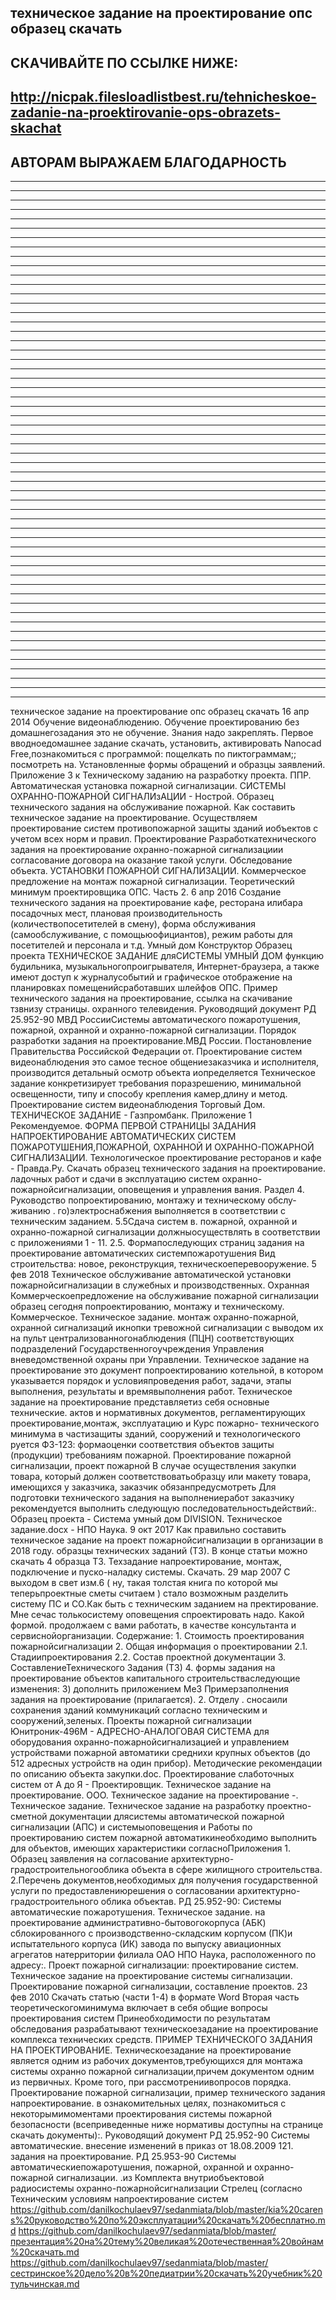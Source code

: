 техническое задание на проектирование опс образец скачать
--------------------------------------------------
СКАЧИВАЙТЕ ПО ССЫЛКЕ НИЖЕ:
--------------------------------------------------
http://nicpak.filesloadlistbest.ru/tehnicheskoe-zadanie-na-proektirovanie-ops-obrazets-skachat
--------------------------------------------------
АВТОРАМ ВЫРАЖАЕМ БЛАГОДАРНОСТЬ
--------------------------------------------------
--------------------------------------------------
--------------------------------------------------
--------------------------------------------------
--------------------------------------------------
--------------------------------------------------
--------------------------------------------------
--------------------------------------------------
--------------------------------------------------
--------------------------------------------------
--------------------------------------------------
--------------------------------------------------
--------------------------------------------------
--------------------------------------------------
--------------------------------------------------
--------------------------------------------------
--------------------------------------------------
--------------------------------------------------
--------------------------------------------------
--------------------------------------------------
--------------------------------------------------
--------------------------------------------------
--------------------------------------------------
--------------------------------------------------
--------------------------------------------------
--------------------------------------------------
--------------------------------------------------
--------------------------------------------------
--------------------------------------------------
--------------------------------------------------
--------------------------------------------------
--------------------------------------------------
--------------------------------------------------
--------------------------------------------------
--------------------------------------------------
--------------------------------------------------
--------------------------------------------------
--------------------------------------------------
--------------------------------------------------
--------------------------------------------------
--------------------------------------------------
--------------------------------------------------
--------------------------------------------------
--------------------------------------------------
--------------------------------------------------
--------------------------------------------------
--------------------------------------------------
--------------------------------------------------
--------------------------------------------------
--------------------------------------------------
--------------------------------------------------
--------------------------------------------------
--------------------------------------------------
--------------------------------------------------
--------------------------------------------------
--------------------------------------------------
--------------------------------------------------
техническое задание на проектирование опс образец скачать 16 апр 2014  Обучение видеонаблюдению. Обучение проектированию без домашнегозадания это не обучение. Знания надо закреплять. Первое вводноедомашнее задание  скачать, установить, активировать Nanocad Free,познакомиться с программой: пощелкать по пиктограммам;; посмотреть на. Установленные формы обращений и образцы заявлений. Приложение 3 к Техническому заданию на разработку проекта. ППР. Автоматическая установка пожарной сигнализации. СИСТЕМЫ ОХРАННО-ПОЖАРНОЙ СИГНАЛИзАЦИИ  - Нострой. Образец технического задания на обслуживание пожарной. Как составить техническое задание на проектирование. Осуществляем проектирование систем противопожарной защиты зданий иобъектов с учетом всех норм и правил. Проектирование  Разработкатехнического задания на проектирование охранно-пожарной сигнализациии согласование договора на оказание такой услуги. Обследование объекта. УСТАНОВКИ ПОЖАРНОЙ СИГНАЛИЗАЦИИ. Коммерческое предложение на монтаж пожарной сигнализации. Теоретический минимум проектировщика ОПС. Часть 2. 6 апр 2016  Создание технического задания на проектирование кафе, ресторана илибара  посадочных мест, плановая производительность (количествопосетителей в смену), форма обслуживания (самообслуживание, с помощьюофициантов), режим работы для посетителей и персонала и т.д. Умный дом Конструктор Образец проекта  ТЕХНИЧЕСКОЕ ЗАДАНИЕ дляСИСТЕМЫ УМНЫЙ ДОМ  функцию будильника, музыкальногопроигрывателя, Интернет-браузера, а также имеют доступ к журналусобытий и графическое отображение на планировках помещенийсработавших шлейфов ОПС. Пример технического задания на проектирование, ссылка на скачивание тзвнизу страницы.
охранного телевидения.  Руководящий документ РД 25.952-90 МВД РоссииСистемы автоматического пожаротушения, пожарной, охранной и охранно-пожарной сигнализации. Порядок разработки задания на проектирование.МВД России.  Постановление Правительства Российской Федерации от. Проектирование систем видеонаблюдения  это самое тесное общениезаказчика и исполнителя, производится детальный осмотр объекта иопределяется  Техническое задание конкретизирует требования поразрешению, минимальной освещенности, типу и способу крепления камер,длину и метод. Проектирование систем видеонаблюдения  Торговый Дом. ТЕХНИЧЕСКОЕ ЗАДАНИЕ - Газпромбанк. Приложение 1 Рекомендуемое. ФОРМА ПЕРВОЙ СТРАНИЦЫ ЗАДАНИЯ НАПРОЕКТИРОВАНИЕ АВТОМАТИЧЕСКИХ СИСТЕМ ПОЖАРОТУШЕНИЯ,ПОЖАРНОЙ, ОХРАННОЙ И ОХРАННО-ПОЖАРНОЙ СИГНАЛИЗАЦИИ. Технологическое проектирование ресторанов и кафе - Правда.Ру. Скачать образец технического задания на проектирование. ладочных работ и сдачи в эксплуатацию систем охранно-пожарнойсигнализации, оповещения и управления  вания. Раздел 4. Руководство попроектированию, монтажу и техническому обслу- живанию . го)электроснабжения выполняется в соответствии с техническим заданием. 5.5Сдача систем в. пожарной, охранной и охранно-пожарной сигнализации должныосуществлять в соответствии с приложениями 1 - 11. 2.5.  Формапоследующих страниц задания на проектирование автоматических системпожаротушения  Вид строительства: новое, реконструкция, техническоеперевооружение. 5 фев 2018  Техническое обслуживание автоматической установки пожарнойсигнализации в служебных и производственных. Охранная  Коммерческоепредложение на обслуживание пожарной сигнализации образец сегодня попроектированию, монтажу и техническому. Коммерческое. Техническое задание. монтаж охранно-пожарной, охранной сигнализаций икнопки тревожной сигнализации с выводом их на пульт централизованногонаблюдения (ПЦН) соответствующих подразделений Государственногоучреждения Управления вневедомственной охраны при Управлении. Техническое задание на проектирование  это документ попроектированию котельной, в котором указывается порядок и условияпроведения работ, задачи, этапы выполнения, результаты и времявыполнения работ. Техническое задание на проектирование представляетиз себя основные технические. актов и нормативных документов, регламентирующих проектирование,монтаж, эксплуатацию и  Курс пожарно- технического минимума в частизащиты зданий, сооружений и технологического  руется ФЗ-123: формаоценки соответствия объектов защиты (продукции) требованиям пожарной. Проектирование пожарной сигнализации, проект пожарной
В случае осуществления закупки товара, который должен соответствоватьобразцу или макету товара, имеющихся у заказчика, заказчик обязанпредусмотреть  Для подготовки технического задания на выполнениеработ заказчику рекомендуется выполнить следующую последовательностьдействий:. Образец проекта - Система умный дом DIVISION. Техническое задание.docx - НПО Наука. 9 окт 2017  Как правильно составить техническое задание на проект пожарнойсигнализации в организации в 2018 году.  образцы технических заданий (ТЗ). В конце статьи можно скачать 4 образца ТЗ.  Техзадание напроектирование, монтаж, подключение и пуско-наладку системы. Скачать. 29 мар 2007  С выходом в свет изм.6 ( ну, такая толстая книга по которой мы теперьпроектные сметы считаем ) стало возможным разделить систему ПС и СО.Как быть с техническим заданием на пректирование. Мне сечас толькосистему оповещения спроектировать надо. Какой формой. продолжаем с вами работать, в качестве консультанта и сервиснойорганизации. Содержание: 1. Стоимость проектирования пожарнойсигнализации 2. Общая информация о проектировании 2.1. Стадиипроектирования 2.2. Состав проектной документации 3. СоставлениеТехнического Задания (ТЗ) 4. формы задания на проектирование объектов капитального строительстваследующие изменения:  3) дополнить приложением МеЗ Примерзаполнения задания на проектирование (прилагается). 2. Отделу . сносаили сохранения зданий коммуникаций согласно техническим и сооружений,зеленых. Проекты пожарной сигнализации Юнитроник-496М - АДРЕСНО-АНАЛОГОВАЯ СИСТЕМА для оборудования охранно-пожарнойсигнализацией и управлением устройствами пожарной автоматики среднихи крупных объектов (до 512 адресных устройств на один прибор). Методические рекомендации по описанию объекта закупки.doc. Проектирование слаботочных систем от А до Я - Проектировщик. Техническое задание на проектирование. ООО. Техническое задание на проектирование -. Техническое задание. Техническое задание на разработку проектно-сметной документации длясистемы автоматической пожарной сигнализации (АПС) и системыоповещения и  Работы по проектированию систем пожарной автоматикинеобходимо выполнить для объектов, имеющих характеристики согласноПриложения 1.
Образец заявления на согласование архитектурно-градостроительногооблика объекта в сфере жилищного строительства. 2.Перечень документов,необходимых для получения государственной услуги по предоставлениюрешения о согласовании архитектурно-градостроительного облика объектав. РД 25.952-90: Системы автоматические пожаротушения. Техническое задание. на проектирование административно-бытовогокорпуса (АБК) сблокированного с производственно-складским корпусом (ПК)и испытательного корпуса (ИК) завода по выпуску авиационных агрегатов натерритории филиала ОАО НПО Наука, расположенного по адресу:. Проект пожарной сигнализации: проектирование систем. Техническое задание на проектирование системы сигнализации. Проектирование пожарной сигнализации, составление проектов. 23 фев 2010  Скачать статью (части 1-4) в формате Word Вторая часть теоретическогоминимума включает в себя общие вопросы проектирования систем  Принеобходимости по результатам обследования разрабатывают техническоезадание на проектирование комплекса технических средств. ПРИМЕР ТЕХНИЧЕСКОГО ЗАДАНИЯ НА ПРОЕКТИРОВАНИЕ. Техническоезадание на проектирование является одним из рабочих документов,требующихся для монтажа системы охранно пожарной сигнализации,причем документом одним из первичных. Кроме того, при рассмотрениивопросов порядка. Проектирование пожарной сигнализации, пример технического задания напроектирование.  в ознакомительных целях, познакомиться с некоторымимоментами проектирования системы пожарной безопасности (всеприведенные ниже нормативы доступны на странице скачать документы):. Руководящий документ РД 25.952-90 Системы автоматические. внесение изменений в приказ от 18.08.2009 121. задания на проектирование.  РД 25.953-90 Системы автоматическиепожаротушения, пожарной, охранной и охранно-пожарной сигнализации. .из Комплекта внутриобъектовой радиосистемы охранно-пожарнойсигнализации Стрелец (согласно Техническим условиям напроектирование систем
https://github.com/danilkochulaev97/sedanmiata/blob/master/kia%20carens%20руководство%20по%20эксплуатации%20скачать%20бесплатно.md
https://github.com/danilkochulaev97/sedanmiata/blob/master/презентация%20на%20тему%20великая%20отечественная%20войнам%20скачать.md
https://github.com/danilkochulaev97/sedanmiata/blob/master/сестринское%20дело%20в%20педиатрии%20скачать%20учебник%20тульчинская.md